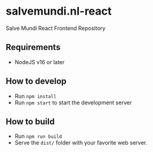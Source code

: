 # salvemundi.nl-react
Salve Mundi React Frontend Repository

## Requirements
 - NodeJS v16 or later

## How to develop
 - Run `npm install`
 - Run `npm start` to start the development server

## How to build
 - Run `npm run build`
 - Serve the `dist/` folder with your favorite web server.